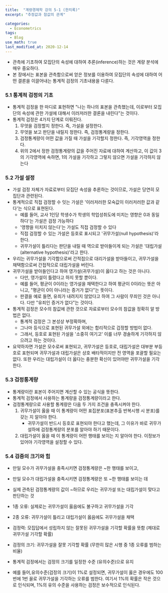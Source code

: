 ```yaml
---
title:  "계량경제학 강의 5-1 (한치록)"
excerpt: "추정값과 참값의 관계"

categories:
  - Econometrics
tags:
  - Blog
use_math: true
last_modified_at: 2020-12-14
---
```

 	
* 관측에 기초하여 모집단의 속성에 대하여 추론(inference)하는 것은 계량 분석에 매우 중요하다.
* 본 장에서는 표본을 관측함으로써 얻은 정보를 이용하여 모집단의 속성에 대하여 어떤 결론을 이끌어내는 통계적 검정의 기초내용을 다룬다.

### 5.1 통계적 검정의 기초

* 통계적 검정을 한 마디로 표현하면 "나는 하나의 표본을 관측했는데, 이로부터 모집단의 속성에 관한 가설에 대해서 이러저러한 결론을 내린다"는 것이다.
* 통계적 검정은 4가지 단계로 이뤄진다.
	1. 무엇을 검정할지 정한다. 즉, 가설을 설정한다.
	2. 무엇을 보고 판단을 내릴지 정한다. 즉, 검정통계량을 정한다.
	3. 검정통계량이 어떤 값을 가질 때 가설을 기각할지 정한다. 즉, 기각영역을 정한다.
	4. 위의 2에서 정한 검정통계량의 값을 주어진 자료에 대하여 계산하고, 이 값이 3의 기각영역에 속하면, 1의 가설을 기각하고 그렇지 않으면 가설을 기각하지 않는다

### 5.2 가설 설정

* 가설 검정 자체가 자료로부터 모집단 속성을 추론하는 것이므로, 가설은 당연히 모집단과 관련된다.
* 통계적으로 직접 검정할 수 잇는 가설은 '이러저러한 모숙값이 이러저러한 값과 같다'는 식으로 표현된다. 
	* 예를 들어, 교사 1인당 학생수가 학생의 학업성취도에 미치는 영향은 0과 동일하다'는 가설은 검정 가능하다
	* '영향을 미치지 않는다'는 가설도 직접 검정할 수 있다
	* 직접 검정할 수 있는 가설은 등호로 표시되고 '귀무가설(null hypothesis)'라 한다. 
	* 귀무가설이 틀리다는 판단을 내릴 때 역으로 받아들이게 되는 가설은 '대립가설(alternative hypothesis)'라고 한다.
* 우리는 귀무가설을 기각함으로써 간적접으로 대리가설을 받아들이고, 귀무가설을 채택함으로써 간접적으로 대립가설을 버린다.
* 귀무가설을 받아들인다고 하여 영가설(귀무가설)이 옳다고 하는 것은 아니다.
	* 다만, 영가설이 틀렸다고 하지 못할 뿐이다. 
	* 예를 들어, 평균이 0이라는 영가설을 채택한다고 하여 평균이 0이라는 뜻은 아니고, "평균이 0이 아니라는 증거가 없다"는 뜻이다.
	* 판결을 예로 들면, 유죄가 내려지지 않았다고 하여 그 사람이 무죄인 것은 아니다. 다만 "유죄인 증거가 없다"는 것이다. 
* 통계적 검정은 모수의 참값에 관한 것으로 자료로부터 모수의 참값을 정확히 알 방법은 없다. 
	* 통계적 검정은 그 본성상 부정확하며,
	* 그나마 등식으로 표현된 귀무가설 외에는 합리적으로 겁정할 방법이 없다.
	* 그래서, 등호로 표현된 가설을 '소중히 여기고' 이를 너무 경솔하게 기각하지 않으려고 하는 것이다.
* 요약하자면 가설은 모수로써 표현되고, 귀무가설은 등호로, 대립가설은 대부분 부등호로 표현되며 귀무가설과 대립가설은 상호 배타적이지만 전 영역을 포괄할 필요는 없다. 또한 우리는 대립가설이 더 옳다는 충분한 확신이 있어야만 귀무가설을 기각한다.

### 5.3 검정통계량

* 통계량이란 표본이 주어지면 계산할 수 있는 공식을 뜻한다.
* 통계적 검정에서 사용하는 통계량을 검정통계량이라고 한다.
* 검정통계량으로 사용할 통계량은 다음 두 가지 조건을 충족시켜야 한다. 
	1. 귀무가설이 옳을 때 이 통계량이 어떤 표집분포(표본추출 반복시행 시 분포)를 갖는 지 알아야 한다.
		* 귀무가설이 반드시 등호로 표현되야 한다고 했는데, 그 이유가 바로 귀무가설하에 검정통계량의 분포를 알아야 하기 때문이다.
	2. 대립가설이 옳을 때 이 통계량이 어떤 행태를 보이는 지 알아야 한다. 이정보가 있어야 기각영역을 설정할 수 있다.

### 5.4 검증의 크기와 힘

* 만일 모수가 귀무가설을 충족시키면 검정통계량은 ~한 행태를 보이고, 
* 만일 모수가 대립가설을 충족시키면 검정통계량은 또 ~한 행태를 보이는 데 
* 실제 관측된 검정통계량의 값이 ~하므로 우리는 귀무가설 또는 대립가설이 맞다고 판단하는 것

* 1종 오류: 실제로는 귀무가설이 옳음에도 불구하고 귀무가설을 기각
* 2종 오류: 귀무가설이 틀리고 대립가설이 옳음에도 귀무가설을 채택

* 검정력: 모집답에서 성립하지 않는 잘못된 귀무가설을 기각할 확률을 뜻함 (제대로 귀무가설 기각할 확률)
* 검정의 크기: 귀무가설을 잘못 기각할 확률 (무한히 많은 시행 중 1종 오류를 범하는 비율)

* 통계적 검정에서는 검정의 크기를 일정한 수준 (유의수준)으로 유지
* 예를 들어,유의수준(검정의 크기)이 1%로 설정되면, 귀무가설이 옳은 경우에도 100번에 1번 꼴로 귀무가설을 기각하는 오류를 범한다. 여기서 1%의 확률은 작은 것으로 인식되며, 1%의 유의 수준을 사용하는 검정은 보수적으로 인식된다.